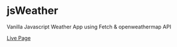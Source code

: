 # jsWeather
Vanilla Javascript Weather App using Fetch &amp; openweathermap API

<a href='https://sseans.github.io/jsWeather/'>Live Page</a>
